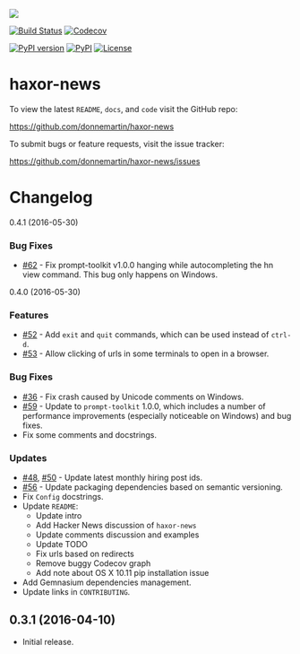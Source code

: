 ![](http://i.imgur.com/C4mkc3L.gif)

[![Build Status](https://travis-ci.org/donnemartin/haxor-news.svg?branch=master)](https://travis-ci.org/donnemartin/haxor-news) [![Codecov](https://img.shields.io/codecov/c/github/donnemartin/haxor-news.svg)](https://codecov.io/github/donnemartin/haxor-news/haxor-news)

[![PyPI version](https://badge.fury.io/py/haxor-news.svg)](http://badge.fury.io/py/haxor-news) [![PyPI](https://img.shields.io/pypi/pyversions/haxor-news.svg)](https://pypi.python.org/pypi/haxor-news/) [![License](http://img.shields.io/:license-apache-blue.svg)](http://www.apache.org/licenses/LICENSE-2.0.html)

haxor-news
==========

To view the latest `README`, `docs`, and `code` visit the GitHub repo:

https://github.com/donnemartin/haxor-news

To submit bugs or feature requests, visit the issue tracker:

https://github.com/donnemartin/haxor-news/issues

Changelog
=========

0.4.1 (2016-05-30)

### Bug Fixes

* [#62](https://github.com/donnemartin/haxor-news/pull/62) - Fix prompt-toolkit v1.0.0 hanging while autocompleting the hn view command.  This bug only happens on Windows.

0.4.0 (2016-05-30)

### Features

* [#52](https://github.com/donnemartin/haxor-news/issues/52) - Add `exit` and `quit` commands, which can be used instead of `ctrl-d`.
* [#53](https://github.com/donnemartin/haxor-news/issues/53) - Allow clicking of urls in some terminals to open in a browser.

### Bug Fixes

* [#36](https://github.com/donnemartin/haxor-news/issues/36) - Fix crash caused by Unicode comments on Windows.
* [#59](https://github.com/donnemartin/haxor-news/pull/59) - Update to `prompt-toolkit` 1.0.0, which includes a number of performance improvements (especially noticeable on Windows) and bug fixes.
* Fix some comments and docstrings.

### Updates

* [#48](https://github.com/donnemartin/haxor-news/issues/48), [#50](https://github.com/donnemartin/haxor-news/issues/50) - Update latest monthly hiring post ids.
* [#56](https://github.com/donnemartin/haxor-news/issues/48) - Update packaging dependencies based on semantic versioning.
* Fix `Config` docstrings.
* Update `README`:
    * Update intro
    * Add Hacker News discussion of `haxor-news`
    * Update comments discussion and examples
    * Update TODO
    * Fix urls based on redirects
    * Remove buggy Codecov graph
    * Add note about OS X 10.11 pip installation issue
* Add Gemnasium dependencies management.
* Update links in `CONTRIBUTING`.

0.3.1 (2016-04-10)
------------------

- Initial release.
